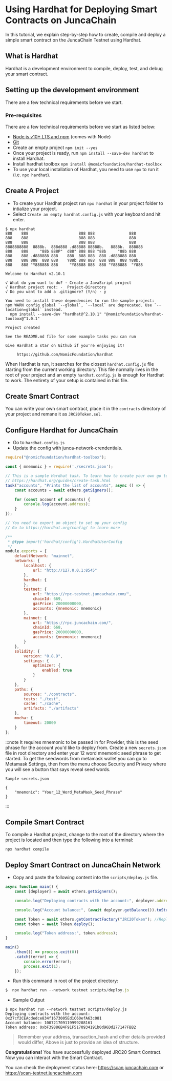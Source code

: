 # Using Hardhat for Deploying Smart Contracts on JuncaChain

In this tutorial, we explain step-by-step how to create, compile and deploy a simple smart contract on the JuncaChain Testnet using Hardhat.

## What is Hardhat

Hardhat is a development environment to compile, deploy, test, and debug your smart contract.

## Setting up the development environment

There are a few technical requirements before we start.

### Pre-requisites

There are a few technical requirements before we start as listed below:

- [Node.js v10+ LTS and npm](https://nodejs.org/en/) (comes with Node)
- [Git](https://git-scm.com/)
- Create an empty project ```npm init --yes```
- Once your project is ready, run ```npm install --save-dev hardhat``` to install Hardhat.
- Install hardhat toolbox ```npm install @nomicfoundation/hardhat-toolbox```
- To use your local installation of Hardhat, you need to use `npx` to run it (i.e. `npx hardhat`).

## Create A Project

- To create your Hardhat project run ```npx hardhat``` in your project folder to intialize your project.
- Select ```Create an empty hardhat.config.js``` with your keyboard and hit enter.

```
$ npx hardhat
888    888                      888 888               888
888    888                      888 888               888
888    888                      888 888               888
8888888888  8888b.  888d888 .d88888 88888b.   8888b.  888888
888    888     "88b 888P"  d88" 888 888 "88b     "88b 888
888    888 .d888888 888    888  888 888  888 .d888888 888
888    888 888  888 888    Y88b 888 888  888 888  888 Y88b.
888    888 "Y888888 888     "Y88888 888  888 "Y888888  "Y888

Welcome to Hardhat v2.10.1

√ What do you want to do? · Create a JavaScript project
√ Hardhat project root: ·  Project-Directory
√ Do you want to add a .gitignore? (Y/n) · y

You need to install these dependencies to run the sample project:
npm WARN config global `--global`, `--local` are deprecated. Use `--location=global` instead.
  npm install --save-dev "hardhat@^2.10.1" "@nomicfoundation/hardhat-toolbox@^1.0.1"

Project created

See the README.md file for some example tasks you can run

Give Hardhat a star on Github if you're enjoying it!

     https://github.com/NomicFoundation/hardhat
```

When Hardhat is run, it searches for the closest ```hardhat.config.js``` file starting from the current working directory. This file normally lives in the root of your project and an empty ```hardhat.config.js``` is enough for Hardhat to work. The entirety of your setup is contained in this file.


## Create Smart Contract

You can write your own smart contract, place it in the ```contracts``` directory of your project and remane it as ```JRC20Token.sol```.

## Configure Hardhat for JuncaChain

- Go to ```hardhat.config.js```
- Update the  config with junca-network-crendentials.

```js
require("@nomicfoundation/hardhat-toolbox");

const { mnemonic } = require('./secrets.json');

// This is a sample Hardhat task. To learn how to create your own go to
// https://hardhat.org/guides/create-task.html
task("accounts", "Prints the list of accounts", async () => {
    const accounts = await ethers.getSigners();

    for (const account of accounts) {
        console.log(account.address);
    }
});

// You need to export an object to set up your config
// Go to https://hardhat.org/config/ to learn more

/**
 * @type import('hardhat/config').HardhatUserConfig
 */
module.exports = {
    defaultNetwork: "mainnet",
    networks: {
        localhost: {
            url: "http://127.0.0.1:8545"
        },
        hardhat: {
        },
        testnet: {
            url: "https://rpc-testnet.juncachain.com/",
            chainId: 669,
            gasPrice: 20000000000,
            accounts: {mnemonic: mnemonic}
        },
        mainnet: {
            url: "https://rpc.juncachain.com/",
            chainId: 668,
            gasPrice: 20000000000,
            accounts: {mnemonic: mnemonic}
        }
    },
    solidity: {
        version: "0.8.9",
        settings: {
            optimizer: {
                enabled: true
            }
        }
    },
    paths: {
        sources: "./contracts",
        tests: "./test",
        cache: "./cache",
        artifacts: "./artifacts"
    },
    mocha: {
        timeout: 20000
    }
};

```

:::note
It requires mnemonic to be passed in for Provider, this is the seed phrase for the account you'd like to deploy from. Create a new `secrets.json` file in root directory and enter your 12 word mnemonic seed phrase to get started. To get the seedwords from metamask wallet you can go to Metamask Settings, then from the menu choose Security and Privacy where you will see a button that says reveal seed words.
```
Sample secrets.json

{
    "mnemonic": "Your_12_Word_MetaMask_Seed_Phrase"
}
```
:::

## Compile Smart Contract

To compile a Hardhat project, change to the root of the directory where the project is located and then type the following into a terminal:

```
npx hardhat compile
```

## Deploy Smart Contract on JuncaChain Network

- Copy and paste the following content into the ```scripts/deploy.js``` file.

```js
async function main() {
    const [deployer] = await ethers.getSigners();

    console.log("Deploying contracts with the account:", deployer.address);

    console.log("Account balance:", (await deployer.getBalance()).toString());

    const Token = await ethers.getContractFactory("JRC20Token"); //Replace with name of your smart contract
    const token = await Token.deploy();

    console.log("Token address:", token.address);
}

main()
    .then(() => process.exit(0))
    .catch((error) => {
        console.error(error);
        process.exit(1);
    });

```

- Run this command in root of the project directory:

```js
$  npx hardhat run --network testnet scripts/deploy.js
```
- Sample Output

```
$ npx hardhat run --network testnet scripts/deploy.js
Deploying contracts with the account: 0x27cf2CEAcdedce834f1673005Ed1C60efA63c081
Account balance: 100721709119999208161
Token address: 0xbF39886B4F91F5170934191b0d96Dd277147FBB2
```
> Remember your address, transaction_hash and other details provided would differ, Above is just to provide an idea of structure.

**Congratulations!** You have successfully deployed JRC20 Smart Contract. Now you can interact with the Smart Contract.

You can check the deployment status here: <https://scan.juncachain.com> or <https://scan-testnet.juncachain.com>